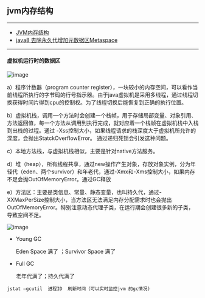 ## jvm内存结构

---

* [JVM内存结构](https://mp.weixin.qq.com/s/li3ISdodGu2EK_Fo_4NJPA)
* [java8 去除永久代增加元数据区Metaspace](https://www.cnblogs.com/paddix/p/5309550.html)

---

#### 虚拟机运行时的数据区

![image](../basic-knowledge/img/1.jpg)

a）程序计数器（program counter register），一块较小的内存空间，可以看作当前线程所执行的字节码的行号指示器。由于java虚拟机是采用多线程，通过线程切换获得时间片得到cpu的控制权。为了线程切换后能恢复到正确的执行位置。

b）虚拟机栈，调用一个方法时会创建一个栈帧，用于存储局部变量、对象引用、方法返回值，每一个方法从调用到执行完成，就对应着一个栈帧在虚拟机栈中入栈到出栈的过程。通过 -Xss控制大小，如果线程请求的栈深度大于虚拟机所允许的深度，会抛出StatckOverflowError。
通过递归死锁会引发这种问题。

c）本地方法栈，与虚拟机栈相似，主要是针对native方法服务。

d）堆（heap），所有线程共享，通过new操作产生对象，存放对象实例，分为年轻代（eden、两个survivor）和年老代，通过-Xmx和-Xms控制大小，如果内存不足会抛OutOfMemoryError。通过GC释放

e）方法区：主要是类信息、常量、静态变量，也叫持久代，通过-XXMaxPerSize控制大小，当方法区无法满足内存分配需求时也会抛出OutOfMemoryError。特别注意动态代理子类，在运行期会创建很多新的子类，导致空间不足。

![image](../basic-knowledge/img/2.jpg)


* Young GC 

	Eden Space 满了 ；Survivor Space 满了

* Full GC

	老年代满了；持久代满了
	
```
jstat –gcutil  进程ID  刷新时间（可以实时监控jvm 的gc情况)
```